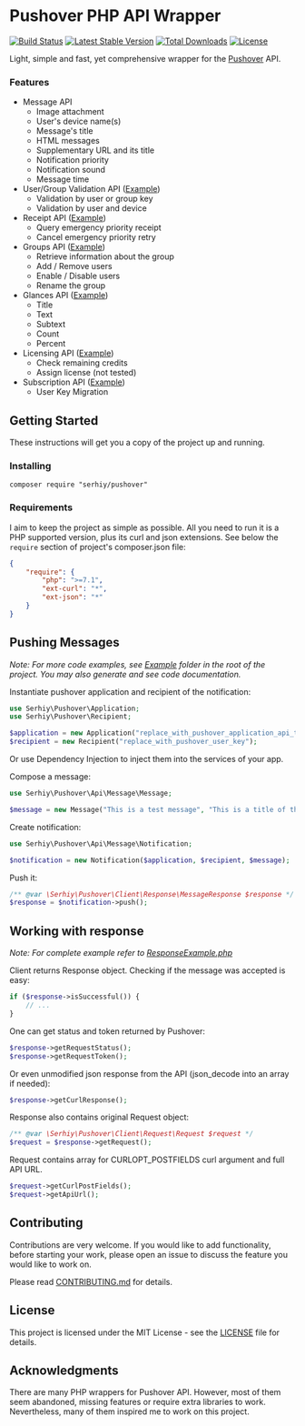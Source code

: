 # Pushover PHP API Wrapper

[![Build Status](https://travis-ci.org/slunak/pushover-php.svg?branch=master)](https://travis-ci.org/slunak/pushover-php)
[![Latest Stable Version](https://poser.pugx.org/serhiy/pushover/v)](https://packagist.org/packages/serhiy/pushover)
[![Total Downloads](https://poser.pugx.org/serhiy/pushover/downloads)](https://packagist.org/packages/serhiy/pushover)
[![License](https://poser.pugx.org/serhiy/pushover/license)](LICENSE)

Light, simple and fast, yet comprehensive wrapper for the [Pushover](https://pushover.net/) API.

### Features
- Message API
  - Image attachment
  - User's device name(s)
  - Message's title
  - HTML messages
  - Supplementary URL and its title
  - Notification priority
  - Notification sound
  - Message time
- User/Group Validation API ([Example](Example/UserGroupValidationExample.php))
  - Validation by user or group key
  - Validation by user and device
- Receipt API ([Example](Example/ReceiptExample.php))
  - Query emergency priority receipt
  - Cancel emergency priority retry
- Groups API ([Example](Example/GroupsExample.php))
  - Retrieve information about the group
  - Add / Remove users
  - Enable / Disable users
  - Rename the group
- Glances API ([Example](Example/GlancesExample.php))
  - Title
  - Text
  - Subtext
  - Count
  - Percent
- Licensing API ([Example](Example/LicensingExample.php))
  - Check remaining credits
  - Assign license (not tested)
- Subscription API ([Example](Example/SubscriptionExample.php))
  - User Key Migration 

## Getting Started

These instructions will get you a copy of the project up and running.

### Installing

```
composer require "serhiy/pushover"
```

### Requirements

I aim to keep the project as simple as possible. All you need to run it is a PHP supported version,
plus its curl and json extensions. See below the `require` section of project's composer.json file:

```json
{
    "require": {
        "php": ">=7.1",
        "ext-curl": "*",
        "ext-json": "*"
    }
}
```

## Pushing Messages

*Note: For more code examples, see [Example](Example) folder in the root of the project. You may also generate and see code documentation.*

Instantiate pushover application and recipient of the notification:

```php
use Serhiy\Pushover\Application;
use Serhiy\Pushover\Recipient;

$application = new Application("replace_with_pushover_application_api_token");
$recipient = new Recipient("replace_with_pushover_user_key");
```

Or use Dependency Injection to inject them into the services of your app.

Compose a message:

```php
use Serhiy\Pushover\Api\Message\Message;

$message = new Message("This is a test message", "This is a title of the message");
```

Create notification:

```php
use Serhiy\Pushover\Api\Message\Notification;

$notification = new Notification($application, $recipient, $message);
```
        
Push it:

```php
/** @var \Serhiy\Pushover\Client\Response\MessageResponse $response */
$response = $notification->push();
```

## Working with response

*Note: For complete example refer to [ResponseExample.php](Example/ResponseExample.php)*

Client returns Response object. Checking if the message was accepted is easy:

```php
if ($response->isSuccessful()) {
    // ...
}
```

One can get status and token returned by Pushover:

```php
$response->getRequestStatus();
$response->getRequestToken();
```

Or even unmodified json response from the API (json_decode into an array if needed):

```php
$response->getCurlResponse();
``` 

Response also contains original Request object:

```php
/** @var \Serhiy\Pushover\Client\Request\Request $request */
$request = $response->getRequest();
```

Request contains array for CURLOPT_POSTFIELDS curl argument and full API URL.
        
```php
$request->getCurlPostFields();
$request->getApiUrl();
``` 

## Contributing

Contributions are very welcome. If you would like to add functionality, before starting your work,
please open an issue to discuss the feature you would like to work on.

Please read [CONTRIBUTING.md](CONTRIBUTING.md) for details.

## License

This project is licensed under the MIT License - see the [LICENSE](LICENSE) file for details.

## Acknowledgments

There are many PHP wrappers for Pushover API. However, most of them seem abandoned, missing features
or require extra libraries to work. Nevertheless, many of them inspired me to work on this project.
